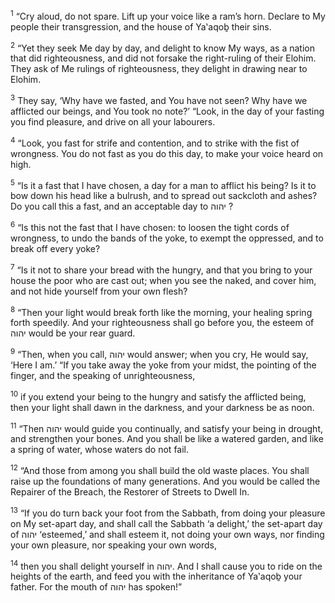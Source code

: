 <sup>1</sup> “Cry aloud, do not spare. Lift up your voice like a ram’s horn. Declare to My people their transgression, and the house of Ya‛aqoḇ their sins.

<sup>2</sup> “Yet they seek Me day by day, and delight to know My ways, as a nation that did righteousness, and did not forsake the right-ruling of their Elohim. They ask of Me rulings of righteousness, they delight in drawing near to Elohim.

<sup>3</sup> They say, ‘Why have we fasted, and You have not seen? Why have we afflicted our beings, and You took no note?’ “Look, in the day of your fasting you find pleasure, and drive on all your labourers.

<sup>4</sup> “Look, you fast for strife and contention, and to strike with the fist of wrongness. You do not fast as you do this day, to make your voice heard on high.

<sup>5</sup> “Is it a fast that I have chosen, a day for a man to afflict his being? Is it to bow down his head like a bulrush, and to spread out sackcloth and ashes? Do you call this a fast, and an acceptable day to יהוה ?

<sup>6</sup> “Is this not the fast that I have chosen: to loosen the tight cords of wrongness, to undo the bands of the yoke, to exempt the oppressed, and to break off every yoke?

<sup>7</sup> “Is it not to share your bread with the hungry, and that you bring to your house the poor who are cast out; when you see the naked, and cover him, and not hide yourself from your own flesh?

<sup>8</sup> “Then your light would break forth like the morning, your healing spring forth speedily. And your righteousness shall go before you, the esteem of יהוה would be your rear guard.

<sup>9</sup> “Then, when you call, יהוה would answer; when you cry, He would say, ‘Here I am.’ “If you take away the yoke from your midst, the pointing of the finger, and the speaking of unrighteousness,

<sup>10</sup> if you extend your being to the hungry and satisfy the afflicted being, then your light shall dawn in the darkness, and your darkness be as noon.

<sup>11</sup> “Then יהוה would guide you continually, and satisfy your being in drought, and strengthen your bones. And you shall be like a watered garden, and like a spring of water, whose waters do not fail.

<sup>12</sup> “And those from among you shall build the old waste places. You shall raise up the foundations of many generations. And you would be called the Repairer of the Breach, the Restorer of Streets to Dwell In.

<sup>13</sup> “If you do turn back your foot from the Sabbath, from doing your pleasure on My set-apart day, and shall call the Sabbath ‘a delight,’ the set-apart day of יהוה ‘esteemed,’ and shall esteem it, not doing your own ways, nor finding your own pleasure, nor speaking your own words,

<sup>14</sup> then you shall delight yourself in יהוה. And I shall cause you to ride on the heights of the earth, and feed you with the inheritance of Ya‛aqoḇ your father. For the mouth of יהוה has spoken!”

